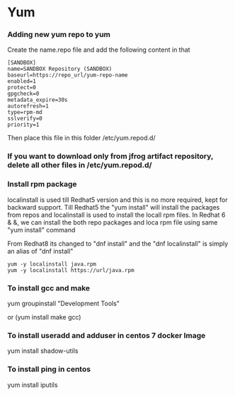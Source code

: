 # Yum

### Adding new yum repo to yum
Create the name.repo file and add the following content in that
```
[SANDBOX]
name=SANDBOX Repository (SANDBOX)
baseurl=https://repo_url/yum-repo-name
enabled=1
protect=0
gpgcheck=0
metadata_expire=30s
autorefresh=1
type=rpm-md
sslverify=0
priority=1
```
Then place this file in this folder /etc/yum.repod.d/
  
### If you want to download only from jfrog artifact repository, delete all other files in /etc/yum.repod.d/

### Install rpm package
localinstall is used till Redhat5 version and this is no more required, kept for backward support. Till Redhat5 the "yum install" will install the packages from repos and
localinstall is used to install the locall rpm files. In Redhat 6 & &, we can install the both repo packages and loca rpm file using same "yum install" command

From Redhat8 its changed to "dnf install" and the "dnf localinstall" is simply an alias of "dnf install"
```
yum -y localinstall java.rpm
yum -y localinstall https://url/java.rpm
```
 
### To install gcc and make
yum groupinstall "Development Tools"

or (yum install make gcc)

### To install useradd and adduser in centos 7 docker Image
yum install shadow-utils

### To install ping in centos
yum install iputils
